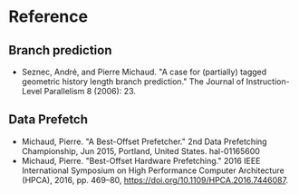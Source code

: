 # Reference

## Branch prediction

- Seznec, André, and Pierre Michaud. "A case for (partially) tagged geometric history length branch prediction." The Journal of Instruction-Level Parallelism 8 (2006): 23.

## Data Prefetch
- Michaud, Pierre. "A Best-Offset Prefetcher." 2nd Data Prefetching Championship, Jun 2015, Portland, United States. hal-01165600
- Michaud, Pierre. "Best-Offset Hardware Prefetching." 2016 IEEE International Symposium on High Performance Computer Architecture (HPCA), 2016, pp. 469–80, https://doi.org/10.1109/HPCA.2016.7446087.
